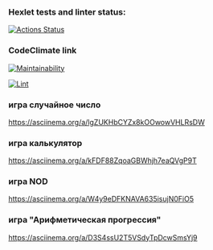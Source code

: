 ### Hexlet tests and linter status:

[![Actions Status](https://github.com/drkalach/frontend-project-lvl1/workflows/hexlet-check/badge.svg)](https://github.com/drkalach/frontend-project-lvl1/actions)

### CodeClimate link

[![Maintainability](https://api.codeclimate.com/v1/badges/a99a88d28ad37a79dbf6/maintainability)](https://codeclimate.com/github/codeclimate/codeclimate/maintainability)

[![Lint](https://github.com/drkalach/frontend-project-lvl1/actions/workflows/blank.yml/badge.svg?branch=main)](https://github.com/drkalach/frontend-project-lvl1/actions/workflows/blank.yml)

### игра случайное число 

https://asciinema.org/a/lgZUKHbCYZx8kOOwowVHLRsDW

### игра калькулятор 

https://asciinema.org/a/kFDF88ZqoaGBWhjh7eaQVgP9T

### игра NOD

https://asciinema.org/a/W4y9eDFKNAVA635isujN0FiO5

### игра "Арифметическая прогрессия"

https://asciinema.org/a/D3S4ssU2T5VSdyTpDcwSmsYj9
